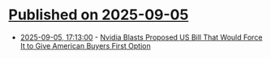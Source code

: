 # [Published on 2025-09-05](index.md)

* [2025-09-05, 17:13:00](https://soylentnews.org/article.pl?sid=25/09/04/150221&from=rss) - [Nvidia Blasts Proposed US Bill That Would Force It to Give American Buyers First Option](https://soylentnews.org/article.pl?sid=25/09/04/150221&from=rss)
